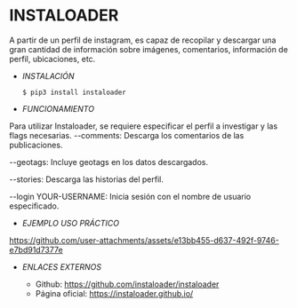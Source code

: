 # **INSTALOADER**

A partir de un perfil de instagram, es capaz de recopilar y descargar una gran cantidad de información sobre imágenes, comentarios, información de perfil, ubicaciones, etc.

- *INSTALACIÓN*

      $ pip3 install instaloader

- *FUNCIONAMIENTO*

Para utilizar Instaloader, se requiere especificar el perfil a investigar y las flags necesarias.
--comments: Descarga los comentarios de las publicaciones.

--geotags: Incluye geotags en los datos descargados.

--stories: Descarga las historias del perfil.

--login YOUR-USERNAME: Inicia sesión con el nombre de usuario especificado.

- *EJEMPLO USO PRÁCTICO*


https://github.com/user-attachments/assets/e13bb455-d637-492f-9746-e7bd91d7377e



- *ENLACES EXTERNOS*

  - Github: https://github.com/instaloader/instaloader
  - Página oficial: https://instaloader.github.io/
